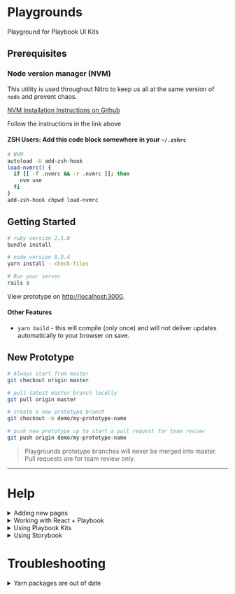 # Playgrounds

Playground for Playbook UI Kits

## Prerequisites

### Node version manager (NVM)

This utility is used throughout Nitro to keep us all at the same version of `node` and prevent chaos.

[NVM Installation Instructions on Github](https://github.com/nvm-sh/nvm#install--update-script)

Follow the instructions in the link above

#### ZSH Users: Add this code block somewhere in your `~/.zshrc`

```sh
# NVM
autoload -U add-zsh-hook
load-nvmrc() {
  if [[ -f .nvmrc && -r .nvmrc ]]; then
    nvm use
  fi
}
add-zsh-hook chpwd load-nvmrc
```

## Getting Started

```bash
# ruby version 2.5.0
bundle install
```

```bash
# node version 8.9.4
yarn install --check-files
```

```bash
# Run your server
rails s
```

View prototype on [http://localhost:3000](http://localhost:3000).

#### Other Features

- `yarn build` - this will compile (only once) and will not deliver updates automatically to your browser on save.

## New Prototype
```bash
# Always start from master
git checkout origin master
```

```bash
# pull latest master branch locally
git pull origin master
```

```bash
# create a new prototype branch
git checkout -b demo/my-prototype-name
```

```bash
# push new prototype up to start a pull request for team review
git push origin demo/my-prototype-name
```

> Playgrounds prototype branches will never be merged into master. Pull requests are for team review only.

---

# Help

<details><summary>Adding new pages</summary>
<p>
  
## Adding New Pages
When you start the server, the root page is [index.html.erb](https://github.com/powerhome/playgrounds/blob/master/app/views/pages/index.html.erb).

If you have a multi-page prototype, you will want to add additional pages.  Please follow the guide below:

### 1. Create the new page
Create a new file in `app/views/pages/my_new_page.html.erb`.

Please note:
1. The file extension ends in `.html.erb`. This is required.
2. If the file is descibing a page in multiple words (my new page), and it should be written with underscores.
3. The file name should be all lowercase.

---

### 2. Add to controller
```erb
# app/controllers/pages_controller.rb

class PagesController < ApplicationController
  def index; end
  def my_new_page; end
end
```

Please note:
1. The def is named exactly like the html.erb file created above.

---

### 3. Create a new route
```erb
# config/routes.rb

Rails.application.routes.draw do
  get "my-new-page-custom", to: "pages#my_new_page"
  root 'pages#index'
end
```

Please note:
1. `my-new-page-custom` can be anything, and does not have to related the the name defined in html or controller. This text is in the url, example http://localhost:3000/my-new-page-custom.
2. `pages#my_new_page` the value after #, must be identical to what you added to the pages controller above.

</p>
</details>

<details>
  <summary>Working with React + Playbook</summary>

  ## Working with React + Playbook

  `Playgrounds` works really well with `Playbook`, but there is a minor amount of setup required to maximize this effect:

  ### Working with a Local Version of Playbook in React

  #### Webpack HMR

  Webpack Hot Module Reloading (HMR) is enabled in `Playgrounds` which allows you to make changes to a React component and immediately see the changes you made in your browser *without needing to refresh!*

  Here's how to get that feature working:

  1. in a new tab, from the current `playgrounds` working directory root:

      - `yarn hmr` - this starts the HMR server which will actively watch, compile and deliver updates to your browser just by saving changes.

  #### Beyond HMR

  Another available feature is the ability to work with your current locally cloned `Playbook` repository. To enable this you will need to follow these steps:

  1. Change directories to your local `playbook-ui` repo instance.
  2. Run `yarn link` - this will create a symlink to this repository that you will use in the last step
  3. Change directories to your local `playgrounds` repo instance.
  4. Run `yarn link playbook-ui` - this completes the linking to the symlink that you created in step #2 above.

  Now you can simply run HMR in `Playgrounds` and make changes to your `Playbook` repo all while seeing the changes propogate instantly in your browser!

  Questions? Please ping Stephen Marshall 👍
</details>

<details><summary>Using Playbook Kits</summary>
  
  ## Using Playbook Kits
  
  ### Confirm styles are imported
  ```scss
  // app/assets/stylesheets/application.scss
  
  @import "playbook";
  ```
  
  *Warning!* Using both storybook and playbook design libraries may cause style bleed.
  
  ### Use kits in views
  ```erb
  # Use kits in your prototype views
  
  <%= pb_rails("card") do %>
    <%= pb_rails("caption", props: {text: "This is a caption"}) %>
  <% end %>
  ```
</details>

<details><summary>Using Storybook</summary>
  
  ## Using Storybook
  
  ### Confirm styles are imported
  ```scss
  // app/assets/stylesheets/application.scss
  
  @import "storybook";
  ```
  
  *Warning!* Using both storybook and playbook design libraries may cause style bleed.
</details>

# Troubleshooting

<details>
  <summary>Yarn packages are out of date</summary>
  
  ## Yarn packages are out of date
If you try running playgrounds by `rails s`, but the terminal says:

```bash
========================================
  Your Yarn packages are out of date!
  Please run `yarn install --check-files` to update.
========================================
```

#### Try the following:
```bash
# Use the correct version of node required by the project
nvm use 8.9.4
```

```bash
# Run yarn install
yarn install --check-files
```

```bash
# Try running your rails server again
rails s
```
</details>
